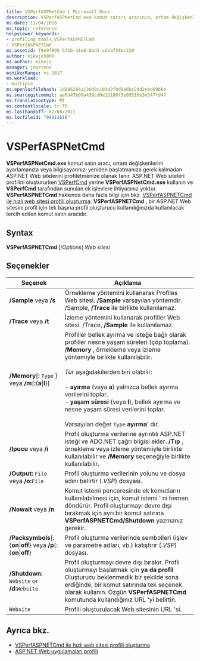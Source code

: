 ```yaml
---
title: VSPerfASPNetCmd | Microsoft Docs
description: VSPerfASPNetCmd.exe komut satırı aracının, ortam değişkenlerini ayarlamanıza veya bilgisayarınızı yeniden başlatmanıza gerek kalmadan ASP.Net Web sitelerini nasıl profilinize izin verdiğini öğrenin.
ms.date: 11/04/2016
ms.topic: reference
helpviewer_keywords:
- profiling tools,VSPerfASPNETCmd
- VSPerfASPNETCmd
ms.assetid: f9e9f895-57bb-41e8-8bd1-cdaa738ec220
author: mikejo5000
ms.author: mikejo
manager: jmartens
monikerRange: vs-2017
ms.workload:
- multiple
ms.openlocfilehash: 1d886284a130d9c103d2f0d8a6bc24d2ebd69b6e
ms.sourcegitcommit: ae6d47b09a439cd0e13180f5e89510e3e347fd47
ms.translationtype: MT
ms.contentlocale: tr-TR
ms.lasthandoff: 02/08/2021
ms.locfileid: "99911616"
---
```

# <a name="vsperfaspnetcmd"></a>VSPerfASPNetCmd
**VSPerfASPNetCmd.exe** komut satırı aracı, ortam değişkenlerini ayarlamanıza veya bilgisayarınızı yeniden başlatmanıza gerek kalmadan ASP.NET Web sitelerini profiletmenize olanak tanır. ASP.NET Web siteleri profilini oluştururken [VSPerfCmd](../profiling/vsperfcmd.md) yerine **VSPerfASPNetCmd.exe** kullanın ve **VSPerfCmd** tarafından sunulan ek işlevlere ihtiyacınız yoktur. **VSPerfASPNETCmd** hakkında daha fazla bilgi için bkz. [VSPerfASPNETCmd ile hızlı web sitesi profili oluşturma](../profiling/rapid-web-site-profiling-with-vsperfaspnetcmd.md). **VSPerfASPNETCmd** , bir ASP.NET Web sitesini profil için tek başına profil oluşturucu kullandığınızda kullanılacak tercih edilen komut satırı aracıdır.

## <a name="syntax"></a>Syntax
 **VSPerfASPNETCmd** [/*Options*] *Web sitesi*

## <a name="options"></a>Seçenekler

|Seçenek|Açıklama|
|------------|-----------------|
|**/Sample** veya   **/s**|Örnekleme yöntemini kullanarak Profiles Web sitesi. **/Sample** varsayılan yöntemdir. /Sample, **/Trace** ile birlikte kullanılamaz.|
|**/Trace** veya   **/t**|İzleme yöntemini kullanarak profiller Web sitesi. /Trace, **/Sample** ile kullanılamaz.|
|**/Memory**[**:** `Type` ] veya **/m**[**:**{**a**&#124;**l**}]|Profiller bellek ayırma ve isteğe bağlı olarak profiller nesne yaşam süreleri (çöp toplama). **/Memory** , örnekleme veya izleme yöntemiyle birlikte kullanılabilir.<br /><br /> *Tür* aşağıdakilerden biri olabilir:<br /><br /> -   **ayırma** (veya **a**) yalnızca bellek ayırma verilerini toplar.<br />-   **yaşam süresi** (veya **l**), bellek ayırma ve nesne yaşam süresi verilerini toplar.<br /><br /> Varsayılan değer `Type` **ayırma**' dır.|
|**/Ipucu** veya   **/i**|Profil oluşturma verilerine ayrıntılı ASP.NET isteği ve ADO.NET çağrı bilgisi ekler. **/Tıp** , örnekleme veya izleme yöntemiyle birlikte kullanılabilir ve **/Memory** seçeneğiyle birlikte kullanılabilir.|
|**/Output:** `File` veya   **/o:**`File`|Profil oluşturma verilerinin yolunu ve dosya adını belirtir (.*VSP*) dosyası.|
|**/Nowait** veya   **/n**|Komut istemi penceresinde ek komutların kullanılabilmesi için, komut istemi ' ni hemen döndürür. Profil oluşturmayı devre dışı bırakmak için ayrı bir komut satırına **VSPerfASPNETCmd/Shutdown** yazmanız gerekir.|
|**/Packsymbols**[: {**on**&#124;**off**} veya   **/p**[: {**on**&#124;**off**}|Profil oluşturma verilerinde sembolleri (işlev ve parametre adları, vb.) katıştırır (.*VSP*) dosyası.|
|**/Shutdown:** `Website` or   **/d:**`Website`|Profil oluşturmayı devre dışı bırakır. Profil oluşturmayı başlatmak için **ya da profil** Oluşturucu beklenmedik bir şekilde sona erdiğinde, bir komut satırında tek seçenek olarak kullanın. Özgün **VSPerfASPNETCmd** komutunda kullandığınız URL 'yi belirtin.|
|`Website`|Profili oluşturulacak Web sitesinin URL 'si.|

## <a name="see-also"></a>Ayrıca bkz.
- [VSPerfASPNETCmd ile hızlı web sitesi profili oluşturma](../profiling/rapid-web-site-profiling-with-vsperfaspnetcmd.md)
- [ASP.NET Web uygulamaları profili](../profiling/command-line-profiling-of-aspnet-web-applications.md)
